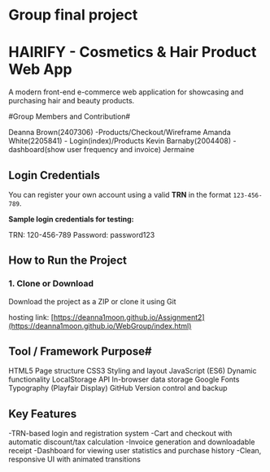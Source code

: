 # Group final project

# HAIRIFY - Cosmetics & Hair Product Web App

A modern front-end e-commerce web application for showcasing and purchasing hair and beauty products.

#Group Members and Contribution#

Deanna Brown(2407306) -Products/Checkout/Wireframe
Amanda White(2205841) - Login(index)/Products
Kevin Barnaby(2004408) - dashboard(show user frequency and invoice)
Jermaine

## Login Credentials

You can register your own account using a valid **TRN** in the format `123-456-789`.

**Sample login credentials for testing:**

TRN: 120-456-789
Password: password123

##  How to Run the Project

### 1. Clone or Download
Download the project as a ZIP or clone it using Git

hosting link:
[https://deanna1moon.github.io/Assignment2](https://deanna1moon.github.io/WebGroup/index.html)


## Tool / Framework	Purpose#

HTML5	Page structure
CSS3	Styling and layout
JavaScript (ES6)	Dynamic functionality
LocalStorage API	In-browser data storage
Google Fonts	Typography (Playfair Display)
GitHub	Version control and backup

## Key Features
-TRN-based login and registration system
-Cart and checkout with automatic discount/tax calculation
-Invoice generation and downloadable receipt
-Dashboard for viewing user statistics and purchase history
-Clean, responsive UI with animated transitions









